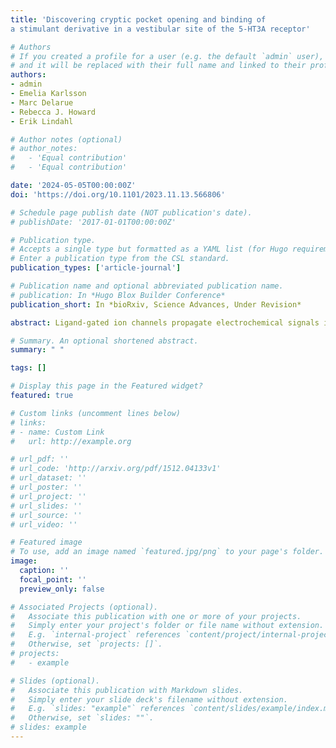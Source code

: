 ```yaml
---
title: 'Discovering cryptic pocket opening and binding of 
a stimulant derivative in a vestibular site of the 5-HT3A receptor'

# Authors
# If you created a profile for a user (e.g. the default `admin` user), write the username (folder name) here
# and it will be replaced with their full name and linked to their profile.
authors:
- admin
- Emelia Karlsson
- Marc Delarue
- Rebecca J. Howard
- Erik Lindahl

# Author notes (optional)
# author_notes:
#   - 'Equal contribution'
#   - 'Equal contribution'

date: '2024-05-05T00:00:00Z'
doi: 'https://doi.org/10.1101/2023.11.13.566806'

# Schedule page publish date (NOT publication's date).
# publishDate: '2017-01-01T00:00:00Z'

# Publication type.
# Accepts a single type but formatted as a YAML list (for Hugo requirements).
# Enter a publication type from the CSL standard.
publication_types: ['article-journal']

# Publication name and optional abbreviated publication name.
# publication: In *Hugo Blox Builder Conference*
publication_short: In *bioRxiv, Science Advances, Under Revision*

abstract: Ligand-gated ion channels propagate electrochemical signals in the nervous system. A diverse set of allosteric modulators including stimulants, anesthetics, and lipids regulate their function;however, structures of ligand-bound complexes can be difficult to capture by experimental methods, particularly when binding is dynamic or transient. Here, we used computational methods and electrophysiology to identify a possible bound state of a modulatory stimulant derivative in a cryptic vestibular pocket of a mammalian serotonin-3A receptor. Starting from a closed-pocket experimental structure, we first applied a molecular dynamics simulations-based goal-oriented adaptive sampling method to identify possible open-pocket conformations. To find plausible ligand-binding poses, we performed Boltzmann docking, which combines traditional docking with Markov state modeling, of the newly sampled conformations. Clustering and analysis of stability and accessibility of docked poses supported a preferred binding site; we further validated this site by mutagenesis and electrophysiology, suggesting a mechanism of potentiation by stabilizing intersubunit contacts. Given the pharmaceutical relevance of serotonin-3 receptors in emesis, psychiatric and gastrointestinal diseases, characterizing relatively unexplored modulatory sites such as these could open valuable avenues to understanding conformational cycling and designing state-dependent drugs.

# Summary. An optional shortened abstract.
summary: " "

tags: []

# Display this page in the Featured widget?
featured: true

# Custom links (uncomment lines below)
# links:
# - name: Custom Link
#   url: http://example.org

# url_pdf: ''
# url_code: 'http://arxiv.org/pdf/1512.04133v1'
# url_dataset: ''
# url_poster: ''
# url_project: ''
# url_slides: ''
# url_source: ''
# url_video: ''

# Featured image
# To use, add an image named `featured.jpg/png` to your page's folder.
image:
  caption: ''
  focal_point: ''
  preview_only: false

# Associated Projects (optional).
#   Associate this publication with one or more of your projects.
#   Simply enter your project's folder or file name without extension.
#   E.g. `internal-project` references `content/project/internal-project/index.md`.
#   Otherwise, set `projects: []`.
# projects:
#   - example

# Slides (optional).
#   Associate this publication with Markdown slides.
#   Simply enter your slide deck's filename without extension.
#   E.g. `slides: "example"` references `content/slides/example/index.md`.
#   Otherwise, set `slides: ""`.
# slides: example
---
```


<!-- {{% callout note %}}
Click the _Cite_ button above to demo the feature to enable visitors to import publication metadata into their reference management software.
{{% /callout %}}

{{% callout note %}}
Create your slides in Markdown - click the _Slides_ button to check out the example.
{{% /callout %}}

Add the publication's **full text** or **supplementary notes** here. You can use rich formatting such as including [code, math, and images](https://docs.hugoblox.com/content/writing-markdown-latex/). -->
